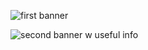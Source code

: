 ![first banner](https://iili.io/KThN0nn.png)

![second banner w useful info](https://iili.io/KThlUan.png)
